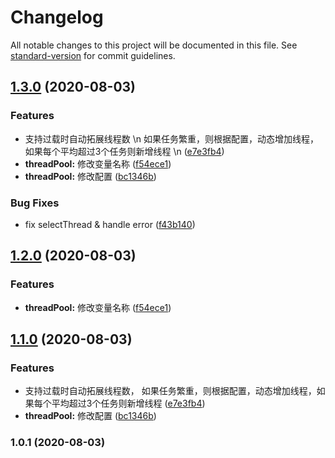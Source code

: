 # Changelog

All notable changes to this project will be documented in this file. See [standard-version](https://github.com/conventional-changelog/standard-version) for commit guidelines.

## [1.3.0](https://github.com/theanarkh/nodejs-threadpool/compare/v1.0.1...v1.3.0) (2020-08-03)


### Features

* 支持过载时自动拓展线程数 \n 如果任务繁重，则根据配置，动态增加线程，如果每个平均超过3个任务则新增线程 \n ([e7e3fb4](https://github.com/theanarkh/nodejs-threadpool/commit/e7e3fb47f080b6c57d7520c51b02b9065886c2f2))
* **threadPool:** 修改变量名称 ([f54ece1](https://github.com/theanarkh/nodejs-threadpool/commit/f54ece128e8f560ad2561ee7794d61e906bc270a))
* **threadPool:** 修改配置 ([bc1346b](https://github.com/theanarkh/nodejs-threadpool/commit/bc1346bbd0a8e79bbb4a4b58125a19cd5bfe2521))


### Bug Fixes

* fix selectThread & handle error ([f43b140](https://github.com/theanarkh/nodejs-threadpool/commit/f43b1401a50f9762267d641cb97bd370d77f4fad))

## [1.2.0](https://github.com/theanarkh/nodejs-threadpool/compare/v1.1.0...v1.2.0) (2020-08-03)


### Features

* **threadPool:** 修改变量名称 ([f54ece1](https://github.com/theanarkh/nodejs-threadpool/commit/f54ece128e8f560ad2561ee7794d61e906bc270a))

## [1.1.0](https://github.com/theanarkh/nodejs-threadpool/compare/v1.0.1...v1.1.0) (2020-08-03)


### Features

* 支持过载时自动拓展线程数， 如果任务繁重，则根据配置，动态增加线程，如果每个平均超过3个任务则新增线程 ([e7e3fb4](https://github.com/theanarkh/nodejs-threadpool/commit/e7e3fb47f080b6c57d7520c51b02b9065886c2f2))
* **threadPool:** 修改配置 ([bc1346b](https://github.com/theanarkh/nodejs-threadpool/commit/bc1346bbd0a8e79bbb4a4b58125a19cd5bfe2521))

### 1.0.1 (2020-08-03)
